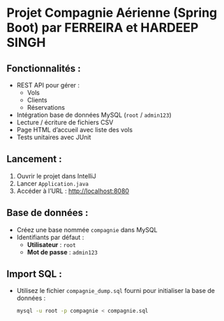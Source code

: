 # Projet Compagnie Aérienne (Spring Boot) par FERREIRA et HARDEEP SINGH 

## Fonctionnalités :
- REST API pour gérer :
  - Vols
  - Clients
  - Réservations
- Intégration base de données MySQL (`root` / `admin123`)
- Lecture / écriture de fichiers CSV
- Page HTML d’accueil avec liste des vols
- Tests unitaires avec JUnit 

## Lancement :
1. Ouvrir le projet dans IntelliJ
2. Lancer `Application.java`
3. Accéder à l’URL : [http://localhost:8080](http://localhost:8080)

## Base de données :
- Créez une base nommée `compagnie` dans MySQL
- Identifiants par défaut :  
  - **Utilisateur** : `root`  
  - **Mot de passe** : `admin123`

## Import SQL :
- Utilisez le fichier `compagnie_dump.sql` fourni pour initialiser la base de données :
  ```bash
  mysql -u root -p compagnie < compagnie.sql

